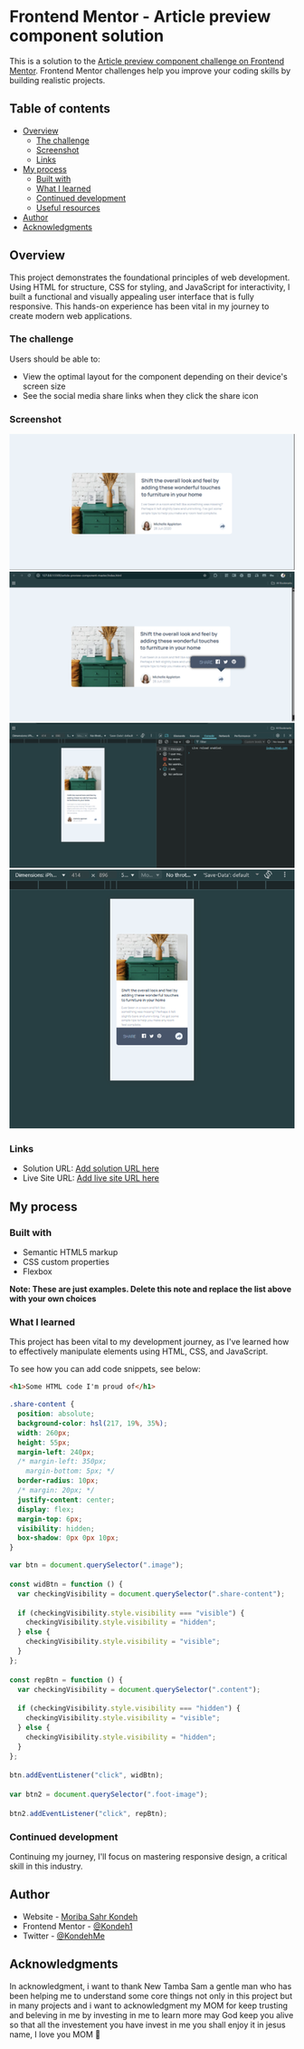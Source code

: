 # Frontend Mentor - Article preview component solution

This is a solution to the [Article preview component challenge on Frontend Mentor](https://www.frontendmentor.io/challenges/article-preview-component-dYBN_pYFT). Frontend Mentor challenges help you improve your coding skills by building realistic projects.

## Table of contents

- [Overview](#overview)
  - [The challenge](#the-challenge)
  - [Screenshot](#screenshot)
  - [Links](#links)
- [My process](#my-process)
  - [Built with](#built-with)
  - [What I learned](#what-i-learned)
  - [Continued development](#continued-development)
  - [Useful resources](#useful-resources)
- [Author](#author)
- [Acknowledgments](#acknowledgments)

## Overview

This project demonstrates the foundational principles of web development. Using HTML for structure, CSS for styling, and JavaScript for interactivity, I built a functional and visually appealing user interface that is fully responsive. This hands-on experience has been vital in my journey to create modern web applications.

### The challenge

Users should be able to:

- View the optimal layout for the component depending on their device's screen size
- See the social media share links when they click the share icon

### Screenshot

![](./screenshot/Screenshot%202025-09-21%20113009.png)
![](./screenshot/Screenshot%202025-09-21%20113107.png)
![](./screenshot/Screenshot%202025-09-21%20113028.png)
![](./screenshot/Screenshot%202025-09-21%20114151.png)

### Links

- Solution URL: [Add solution URL here](https://your-solution-url.com)
- Live Site URL: [Add live site URL here](https://kondeh1.github.io/Article-preview-component/)

## My process

### Built with

- Semantic HTML5 markup
- CSS custom properties
- Flexbox

**Note: These are just examples. Delete this note and replace the list above with your own choices**

### What I learned

This project has been vital to my development journey, as I've learned how to effectively manipulate elements using HTML, CSS, and JavaScript.

To see how you can add code snippets, see below:

```html
<h1>Some HTML code I'm proud of</h1>
```

```css
.share-content {
  position: absolute;
  background-color: hsl(217, 19%, 35%);
  width: 260px;
  height: 55px;
  margin-left: 240px;
  /* margin-left: 350px;
    margin-bottom: 5px; */
  border-radius: 10px;
  /* margin: 20px; */
  justify-content: center;
  display: flex;
  margin-top: 6px;
  visibility: hidden;
  box-shadow: 0px 0px 10px;
}
```

```js
var btn = document.querySelector(".image");

const widBtn = function () {
  var checkingVisibility = document.querySelector(".share-content");

  if (checkingVisibility.style.visibility === "visible") {
    checkingVisibility.style.visibility = "hidden";
  } else {
    checkingVisibility.style.visibility = "visible";
  }
};

const repBtn = function () {
  var checkingVisibility = document.querySelector(".content");

  if (checkingVisibility.style.visibility === "hidden") {
    checkingVisibility.style.visibility = "visible";
  } else {
    checkingVisibility.style.visibility = "hidden";
  }
};

btn.addEventListener("click", widBtn);

var btn2 = document.querySelector(".foot-image");

btn2.addEventListener("click", repBtn);
```

### Continued development

Continuing my journey, I'll focus on mastering responsive design, a critical skill in this industry.

## Author

- Website - [Moriba Sahr Kondeh](https://www.your-site.com)
- Frontend Mentor - [@Kondeh1](https://www.frontendmentor.io/profile/Kondeh1)
- Twitter - [@KondehMe](https://www.twitter.com/KondehMe)

## Acknowledgments

In acknowledgment, i want to thank New Tamba Sam a gentle man who has been helping me to understand some core things not only in this project but in many projects and i want to acknowledgment my MOM for keep trusting and beleving in me by investing in me to learn more may God keep you alive so that all the investement you have invest in me you shall enjoy it in jesus name, I love you MOM 🥰
